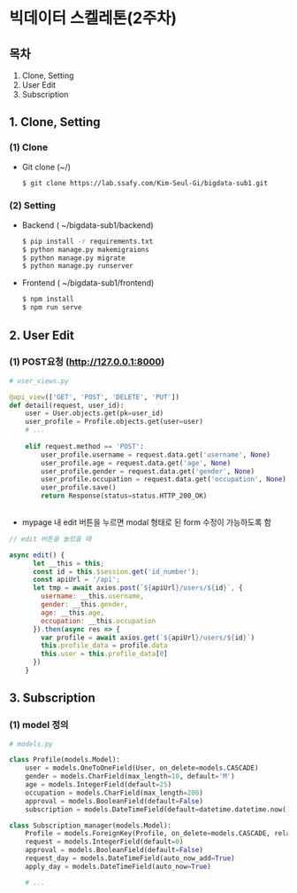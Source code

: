 # 빅데이터 스켈레톤(2주차)

## 목차

1. Clone, Setting
2. User Edit 
3. Subscription



## 1. Clone, Setting

### (1) Clone

- Git clone (~/)

  ```bash
  $ git clone https://lab.ssafy.com/Kim-Seul-Gi/bigdata-sub1.git
  ```

### (2) Setting

- Backend ( ~/bigdata-sub1/backend)

  ```bash
  $ pip install -r requirements.txt
  $ python manage.py makemigraions
  $ python manage.py migrate
  $ python manage.py runserver
  ```

- Frontend ( ~/bigdata-sub1/frontend)

  ```bash
  $ npm install
  $ npm run serve
  ```



## 2. User Edit 

### (1) POST요청 (http://127.0.0.1:8000)

```python
# user_views.py

@api_view(['GET', 'POST', 'DELETE', 'PUT'])
def detail(request, user_id):
    user = User.objects.get(pk=user_id)
    user_profile = Profile.objects.get(user=user)
    # ...
    
    elif request.method == 'POST':
        user_profile.username = request.data.get('username', None)
        user_profile.age = request.data.get('age', None)
        user_profile.gender = request.data.get('gender', None)
        user_profile.occupation = request.data.get('occupation', None)
        user_profile.save()
        return Response(status=status.HTTP_200_OK)
    
```

- mypage 내 edit 버튼을 누르면 modal 형태로 된 form 수정이 가능하도록 함

```javascript
// edit 버튼을 눌렀을 때

async edit() {
      let __this = this;
      const id = this.$session.get('id_number');
      const apiUrl = '/api';
      let tmp = await axios.post(`${apiUrl}/users/${id}`, {
        username: __this.username,
        gender: __this.gender,
        age: __this.age,
        occupation: __this.occupation
      }).then(async res => {
        var profile = await axios.get(`${apiUrl}/users/${id}`)
        this.profile_data = profile.data
        this.user = this.profile_data[0]
      })
    }

```



## 3. Subscription

### (1) model 정의

```python
# models.py

class Profile(models.Model):
    user = models.OneToOneField(User, on_delete=models.CASCADE)
    gender = models.CharField(max_length=10, default='M')
    age = models.IntegerField(default=25)
    occupation = models.CharField(max_length=200)
    approval = models.BooleanField(default=False)
    subscription = models.DateTimeField(default=datetime.datetime.now() - datetime.timedelta(days=1))

class Subscription_manager(models.Model):
    Profile = models.ForeignKey(Profile, on_delete=models.CASCADE, related_name="profile_sub")
    request = models.IntegerField(default=0)
    approval = models.BooleanField(default=False)
    request_day = models.DateTimeField(auto_now_add=True)
    apply_day = models.DateTimeField(auto_now=True)

    # ...
```

